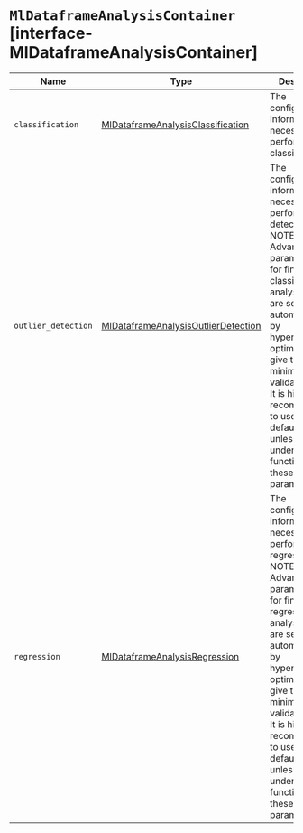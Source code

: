 # `MlDataframeAnalysisContainer` [interface-MlDataframeAnalysisContainer]

| Name | Type | Description |
| - | - | - |
| `classification` | [MlDataframeAnalysisClassification](./MlDataframeAnalysisClassification.md) | The configuration information necessary to perform classification. |
| `outlier_detection` | [MlDataframeAnalysisOutlierDetection](./MlDataframeAnalysisOutlierDetection.md) | The configuration information necessary to perform outlier detection. NOTE: Advanced parameters are for fine-tuning classification analysis. They are set automatically by hyperparameter optimization to give the minimum validation error. It is highly recommended to use the default values unless you fully understand the function of these parameters. |
| `regression` | [MlDataframeAnalysisRegression](./MlDataframeAnalysisRegression.md) | The configuration information necessary to perform regression. NOTE: Advanced parameters are for fine-tuning regression analysis. They are set automatically by hyperparameter optimization to give the minimum validation error. It is highly recommended to use the default values unless you fully understand the function of these parameters. |
